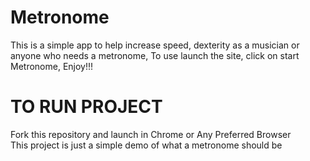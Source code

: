 # Metronome
This is a simple app to help increase speed, dexterity as a musician or anyone who needs a metronome, To use launch the site, click on start Metronome,
Enjoy!!!
# TO RUN PROJECT
Fork this repository and launch in Chrome or Any Preferred Browser\
This project is just a simple demo of what a metronome should be
